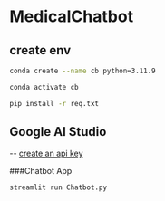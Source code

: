 # MedicalChatbot

## create env

```bash
conda create --name cb python=3.11.9
```

```bash
conda activate cb
```

```bash
pip install -r req.txt
```

## Google AI Studio
-- [create an api key](https://aistudio.google.com/app/apikey)

###Chatbot App
```bash
streamlit run Chatbot.py
```
